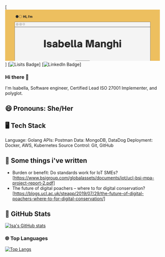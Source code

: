 [![Isabella's GitHub Banner](./assets/banner.png)]
[![Lisits Badge](https://badges.pufler.dev/visits/isa-manghi)]
[![LinkedIn Badge](https://img.shields.io/badge/dynamic/json?url=<https://www.linkedin.com/in/aisabellam/>&label=<LinkedIn>-<Profile>-<blue>)]

### Hi there 👋

I'm Isabella, Software engineer, Certified Lead ISO 27001 Implementer, and polyglot.

## 😄 Pronouns: She/Her

## 🖥️ Tech Stack

Language: Golang
APIs: Postman
Data: MongoDB, DataDog
Deployment: Docker, AWS, Kubernetes
Source Control: Git, GitHub

## 📝 Some things i've written

- Burden or benefit: Do standards work for IoT SMEs? [https://www.bsigroup.com/globalassets/documents/iot/ucl-bsi-mpa-project-report-2.pdf]
- The future of digital poachers – where to for digital conservation? [https://blogs.ucl.ac.uk/steapp/2019/07/29/the-future-of-digital-poachers-where-to-for-digital-conservation/]


## 🧮 GitHub Stats

[![Isa's GitHub stats](https://github-readme-stats.vercel.app/api?username=isa-manghi&show_icons=true&theme=dracula)](https://github.com/isa-manghi/github-readme-stats)

### 🌐 Top Languages

[![Top Langs](https://github-readme-stats.vercel.app/api/top-langs/?username=isa-manghi&layout=compact)](https://github.com/isa-manghi/github-readme-stats)


<!--
**isa-manghi/isa-manghi** is a ✨ _special_ ✨ repository because its `README.md` (this file) appears on your GitHub profile.

Here are some ideas to get you started:

- 🔭 I’m currently working on ...
- 🌱 I’m currently learning ...
- 👯 I’m looking to collaborate on ...
- 🤔 I’m looking for help with ...
- 💬 Ask me about ...
- 📫 How to reach me: ...
- 😄 Pronouns: ...
- ⚡ Fun fact: ...
-->
